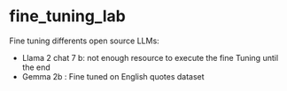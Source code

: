# fine_tuning_lab
Fine tuning differents open source LLMs:
- Llama 2 chat 7 b: not enough resource to execute the fine Tuning until the end
- Gemma 2b : Fine tuned on English quotes dataset
